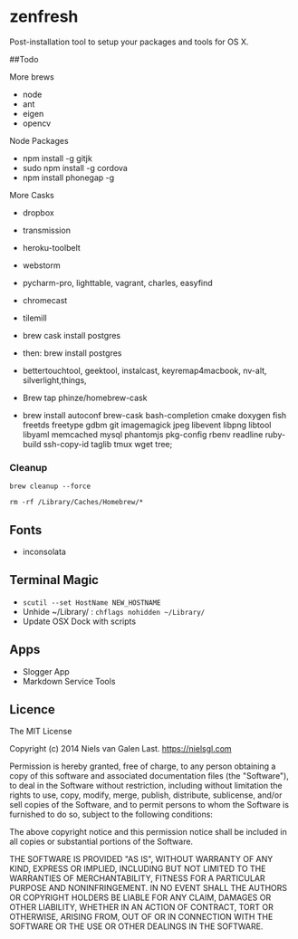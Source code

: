 zenfresh
========

Post-installation tool to setup your packages and tools for OS X.

##Todo

More brews
* node
* ant
* eigen
* opencv

Node Packages
* npm install -g gitjk
* sudo npm install -g cordova
* npm install phonegap -g

More Casks
* dropbox
* transmission
* heroku-toolbelt
* webstorm
* pycharm-pro, lighttable, vagrant, charles, easyfind
* chromecast
* tilemill
* brew cask install postgres
* then: brew install postgres
* bettertouchtool, geektool, instalcast, keyremap4macbook, nv-alt, silverlight,things,

* Brew tap phinze/homebrew-cask
* brew install autoconf brew-cask bash-completion cmake doxygen fish freetds freetype gdbm git imagemagick jpeg libevent libpng libtool libyaml memcached mysql phantomjs pkg-config rbenv readline ruby-build ssh-copy-id taglib tmux wget tree;


### Cleanup

`brew cleanup --force`

`rm -rf /Library/Caches/Homebrew/*`


## Fonts
* inconsolata

## Terminal Magic
* `scutil --set HostName NEW_HOSTNAME`
* Unhide ~/Library/ : `chflags nohidden ~/Library/`
* Update OSX Dock with scripts

## Apps
* Slogger App
* Markdown Service Tools

## Licence

The MIT License

Copyright (c) 2014 Niels van Galen Last. https://nielsgl.com

Permission is hereby granted, free of charge, to any person obtaining a copy
of this software and associated documentation files (the "Software"), to deal
in the Software without restriction, including without limitation the rights
to use, copy, modify, merge, publish, distribute, sublicense, and/or sell
copies of the Software, and to permit persons to whom the Software is
furnished to do so, subject to the following conditions:

The above copyright notice and this permission notice shall be included in
all copies or substantial portions of the Software.

THE SOFTWARE IS PROVIDED "AS IS", WITHOUT WARRANTY OF ANY KIND, EXPRESS OR
IMPLIED, INCLUDING BUT NOT LIMITED TO THE WARRANTIES OF MERCHANTABILITY,
FITNESS FOR A PARTICULAR PURPOSE AND NONINFRINGEMENT. IN NO EVENT SHALL THE
AUTHORS OR COPYRIGHT HOLDERS BE LIABLE FOR ANY CLAIM, DAMAGES OR OTHER
LIABILITY, WHETHER IN AN ACTION OF CONTRACT, TORT OR OTHERWISE, ARISING FROM,
OUT OF OR IN CONNECTION WITH THE SOFTWARE OR THE USE OR OTHER DEALINGS IN
THE SOFTWARE.
